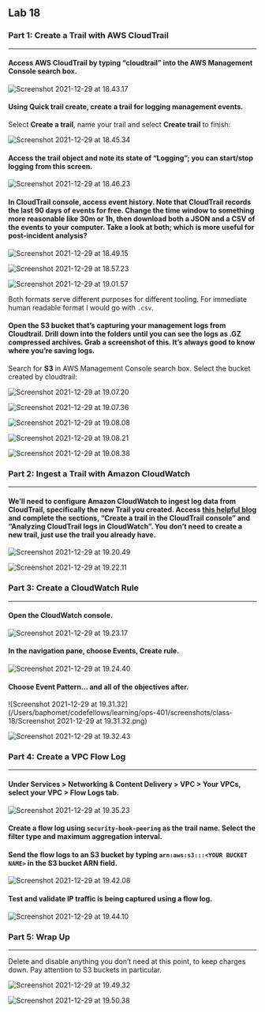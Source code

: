 ## Lab 18

### Part 1: Create a Trail with AWS CloudTrail

------

#### Access AWS CloudTrail by typing “cloudtrail” into the AWS Management Console search box.

![Screenshot 2021-12-29 at 18.43.17](https://github.com/pedrocorreiacodes/ops-401/blob/master/screenshots/class-18/Screenshot%202021-12-29%20at%2018.43.17.png)

#### Using Quick trail create, create a trail for logging management events.

Select **Create a trail**, name your trail and select **Create trail** to finish:

![Screenshot 2021-12-29 at 18.45.34](https://github.com/pedrocorreiacodes/ops-401/blob/master/screenshots/class-18/Screenshot%202021-12-29%20at%2018.45.34.png)

#### Access the trail object and note its state of “Logging”; you can start/stop logging from this screen.

![Screenshot 2021-12-29 at 18.46.23](https://github.com/pedrocorreiacodes/ops-401/blob/master/screenshots/class-18/Screenshot%202021-12-29%20at%2018.46.23.png)

#### In CloudTrail console, access event history. Note that CloudTrail records the last 90 days of events for free. Change the time window to something more reasonable like 30m or 1h, then download both a JSON and a CSV of the events to your computer. Take a look at both; which is more useful for post-incident analysis?

![Screenshot 2021-12-29 at 18.49.15](https://github.com/pedrocorreiacodes/ops-401/blob/master/screenshots/class-18/Screenshot%202021-12-29%20at%2018.49.15.png)

![Screenshot 2021-12-29 at 18.57.23](https://github.com/pedrocorreiacodes/ops-401/blob/master/screenshots/class-18/Screenshot%202021-12-29%20at%2018.57.23.png)

![Screenshot 2021-12-29 at 19.01.57](https://github.com/pedrocorreiacodes/ops-401/blob/master/screenshots/class-18/Screenshot%202021-12-29%20at%2019.01.57.png)

Both formats serve different purposes for different tooling. For immediate human readable format I would go with `.csv`.

#### Open the S3 bucket that’s capturing your management logs from Cloudtrail. Drill down into the folders until you can see the logs as .GZ compressed archives. Grab a screenshot of this. It’s always good to know where you’re saving logs.

Search for **S3** in AWS Management Console search box. Select the bucket created by cloudtrail:

![Screenshot 2021-12-29 at 19.07.20](https://github.com/pedrocorreiacodes/ops-401/blob/master/screenshots/class-18/Screenshot%202021-12-29%20at%2019.07.20.png)

![Screenshot 2021-12-29 at 19.07.36](https://github.com/pedrocorreiacodes/ops-401/blob/master/screenshots/class-18/Screenshot%202021-12-29%20at%2019.07.36.png)

![Screenshot 2021-12-29 at 19.08.08](https://github.com/pedrocorreiacodes/ops-401/blob/master/screenshots/class-18/Screenshot%202021-12-29%20at%2019.08.08.png)

![Screenshot 2021-12-29 at 19.08.21](https://github.com/pedrocorreiacodes/ops-401/blob/master/screenshots/class-18/Screenshot%202021-12-29%20at%2019.08.21.png)

![Screenshot 2021-12-29 at 19.08.38](https://github.com/pedrocorreiacodes/ops-401/blob/master/screenshots/class-18/Screenshot%202021-12-29%20at%2019.08.38.png)

### Part 2: Ingest a Trail with Amazon CloudWatch

------

#### We’ll need to configure Amazon CloudWatch to ingest log data from CloudTrail, specifically the new Trail you created. Access [this helpful blog](https://aws.amazon.com/blogs/mt/analyzing-cloudtrail-in-cloudwatch/) and complete the sections, “Create a trail in the CloudTrail console” and “Analyzing CloudTrail logs in CloudWatch”. You don’t need to create a new trail, just use the trail you already have.

![Screenshot 2021-12-29 at 19.20.49](https://github.com/pedrocorreiacodes/ops-401/blob/master/screenshots/class-18/Screenshot%202021-12-29%20at%2019.20.49.png)

![Screenshot 2021-12-29 at 19.22.11](https://github.com/pedrocorreiacodes/ops-401/blob/master/screenshots/class-18/Screenshot%202021-12-29%20at%2019.22.11.png)

### Part 3: Create a CloudWatch Rule

------

#### Open the CloudWatch console.

![Screenshot 2021-12-29 at 19.23.17](https://github.com/pedrocorreiacodes/ops-401/blob/master/screenshots/class-18/Screenshot%202021-12-29%20at%2019.23.17.png)

#### In the navigation pane, choose Events, Create rule.

![Screenshot 2021-12-29 at 19.24.40](https://github.com/pedrocorreiacodes/ops-401/blob/master/screenshots/class-18/Screenshot%202021-12-29%20at%2019.24.40.png)

#### Choose Event Pattern... and all of the objectives after.

![Screenshot 2021-12-29 at 19.31.32](/Users/baphomet/codefellows/learning/ops-401/screenshots/class-18/Screenshot 2021-12-29 at 19.31.32.png)

![Screenshot 2021-12-29 at 19.32.43](https://github.com/pedrocorreiacodes/ops-401/blob/master/screenshots/class-18/Screenshot%202021-12-29%20at%2019.32.43.png)

### Part 4: Create a VPC Flow Log

------

#### Under Services > Networking & Content Delivery > VPC > Your VPCs, select your VPC > Flow Logs tab.

![Screenshot 2021-12-29 at 19.35.23](https://github.com/pedrocorreiacodes/ops-401/blob/master/screenshots/class-18/Screenshot%202021-12-29%20at%2019.35.23.png)

#### Create a flow log using `security-book-peering` as the trail name. Select the filter type and maximum aggregation interval.

#### Send the flow logs to an S3 bucket by typing `arn:aws:s3:::<YOUR BUCKET NAME>` in the S3 bucket ARN field.

![Screenshot 2021-12-29 at 19.42.08](https://github.com/pedrocorreiacodes/ops-401/blob/master/screenshots/class-18/Screenshot%202021-12-29%20at%2019.42.08.png)

#### Test and validate IP traffic is being captured using a flow log.

![Screenshot 2021-12-29 at 19.44.10](https://github.com/pedrocorreiacodes/ops-401/blob/master/screenshots/class-18/Screenshot%202021-12-29%20at%2019.44.10.png)

### Part 5: Wrap Up

------

Delete and disable anything you don’t need at this point, to keep charges down. Pay attention to S3 buckets in particular.

![Screenshot 2021-12-29 at 19.49.32](https://github.com/pedrocorreiacodes/ops-401/blob/master/screenshots/class-18/Screenshot%202021-12-29%20at%2019.49.32.png)

![Screenshot 2021-12-29 at 19.50.38](https://github.com/pedrocorreiacodes/ops-401/blob/master/screenshots/class-18/Screenshot%202021-12-29%20at%2019.50.38.png)
